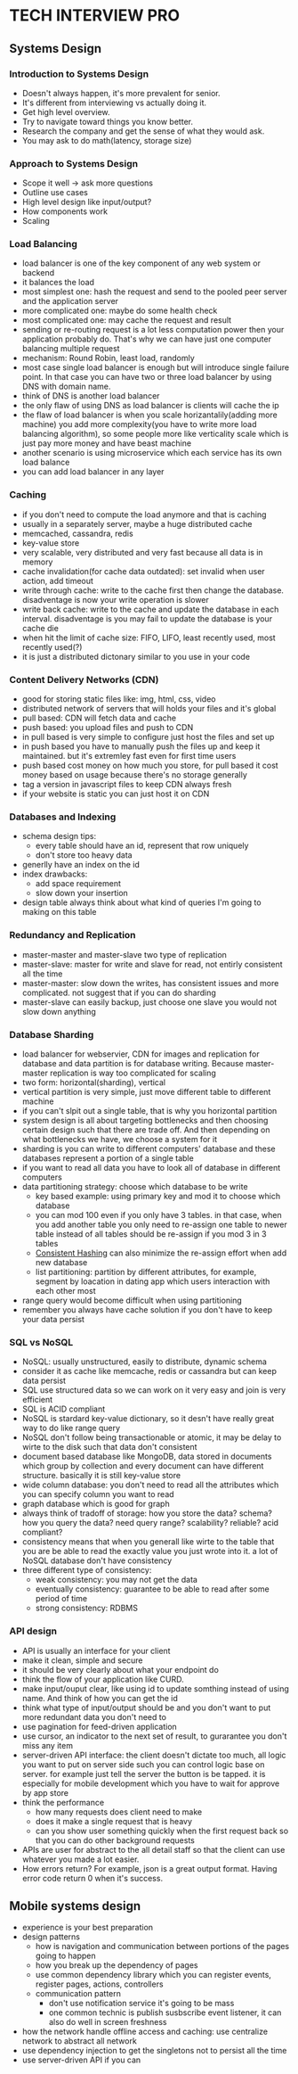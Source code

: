 # TECH INTERVIEW PRO

## Systems Design

### Introduction to Systems Design

- Doesn't always happen, it's more prevalent for senior.
- It's different from interviewing vs actually doing it.
- Get high level overview.
- Try to navigate toward things you know better.
- Research the company and get the sense of what they would ask.
- You may ask to do math(latency, storage size)

### Approach to Systems Design

- Scope it well -> ask more questions
- Outline use cases
- High level design like input/output?
- How components work
- Scaling

### Load Balancing

- load balancer is one of the key component of any web system or backend
- it balances the load
- most simplest one: hash the request and send to the pooled peer server and the application server
- more complicated one: maybe do some health check
- most complicated one: may cache the request and result
- sending or re-routing request is a lot less computation power then your application probably do. That's why we can have just one computer balancing multiple request
- mechanism: Round Robin, least load, randomly
- most case single load balancer is enough but will introduce single failure point. In that case you can have two or three load balancer by using DNS with domain name.
- think of DNS is another load balancer
- the only flaw of using DNS as load balancer is clients will cache the ip
- the flaw of load balancer is when you scale horizantalily(adding more machine) you add more complexity(you have to write more load balancing algorithm), so some people more like verticality scale which is just pay more money and have beast machine
- another scenario is using microservice which each service has its own load balance
- you can add load balancer in any layer

### Caching

- if you don't need to compute the load anymore and that is caching
- usually in a separately server, maybe a huge distributed cache
- memcached, cassandra, redis
- key-value store
- very scalable, very distributed and very fast because all data is in memory
- cache invalidation(for cache data outdated): set invalid when user action, add timeout
- write through cache: write to the cache first then change the database. disadventage is now your write operation is slower
- write back cache: write to the cache and update the database in each interval. disadventage is you may fail to update the database is your cache die
- when hit the limit of cache size: FIFO, LIFO, least recently used, most recently used(?)
- it is just a distributed dictonary similar to you use in your code

### Content Delivery Networks (CDN)

- good for storing static files like: img, html, css, video
- distributed network of servers that will holds your files and it's global
- pull based: CDN will fetch data and cache
- push based: you upload files and push to CDN
- in pull based is very simple to configure just host the files and set up
- in push based you have to manually push the files up and keep it maintained. but it's extremley fast even for first time users
- push based cost money on how much you store, for pull based it cost money based on usage because there's no storage generally
- tag a version in javascript files to keep CDN always fresh
- if your website is static you can just host it on CDN

### Databases and Indexing

- schema design tips:
  - every table should have an id, represent that row uniquely
  - don't store too heavy data
- generlly have an index on the id
- index drawbacks:
  - add space requirement
  - slow down your insertion
- design table always think about what kind of queries I'm going to making on this table

### Redundancy and Replication

- master-master and master-slave two type of replication
- master-slave: master for write and slave for read, not entirly consistent all the time
- master-master: slow down the writes, has consistent issues and more complicated. not suggest that if you can do sharding
- master-slave can easily backup, just choose one slave you would not slow down anything
  
### Database Sharding

- load balancer for webservier, CDN for images and replication for database and data partition is for database writing. Because master-master replication is way too complicated for scaling
- two form: horizontal(sharding), vertical
- vertical partition is very simple, just move different table to different machine
- if you can't slpit out a single table, that is why you horizontal partition
- system design is all about targeting bottlenecks and then choosing certain design such that there are trade off. And then depending on what bottlenecks we have, we choose a system for it
- sharding is you can write to different computers' database and these databases represent a portion of a single table
- if you want to read all data you have to look all of database in different computers
- data partitioning strategy: choose which database to be write
  - key based example: using primary key and mod it to choose which database
  - you can mod 100 even if you only have 3 tables. in that case, when you add another table you only need to re-assign one table to newer table instead of all tables should be re-assign if you mod 3 in 3 tables
  - [Consistent Hashing](https://www.interviewcake.com/concept/java/consistent-hashing) can also minimize the re-assign effort when add new database
  - list partitioning: partition by different attributes, for example, segment by loacation in dating app which users interaction with each other most
- range query would become difficult when using partitioning
- remember you always have cache solution if you don't have to keep your data persist

### SQL vs NoSQL

- NoSQL: usually unstructured, easily to distribute, dynamic schema
- consider it as cache like memcache, redis or cassandra but can keep data persist
- SQL use structured data so we can work on it very easy and join is very efficient
- SQL is ACID compliant
- NoSQL is stardard key-value dictionary, so it desn't have really great way to do like range query
- NoSQL don't follow being transactionable or atomic, it may be delay to wirte to the disk such that data don't consistent
- document based database like MongoDB, data stored in documents which group by collection and every document can have different structure. basically it is still key-value store
- wide column database: you don't need to read all the attributes which you can specify column you want to read
- graph database which is good for graph
- always think of tradoff of storage: how you store the data? schema? how you query the data? need query range? scalability? reliable? acid compliant?
- consistency means that when you generall like wirte to the table that you are be able to read the exactly value you just wrote into it. a lot of NoSQL database don't have consistency
- three different type of consistency:
  - weak consistency: you may not get the data
  - eventually consistency: guarantee to be able to read after some period of time
  - strong consistency: RDBMS

### API design

- API is usually an interface for your client
- make it clean, simple and secure
- it should be very clearly about what your endpoint do
- think the flow of your application like CURD.
- make input/ouput clear, like using id to update somthing instead of using name. And think of how you can get the id
- think what type of input/output should be and you don't want to put more redundant data you don't need to
- use pagination for feed-driven application
- use cursor, an indicator to the next set of result, to gurarantee you don't miss any item
- server-driven API interface: the client doesn't dictate too much, all logic you want to put on server side such you can control logic base on server. for example just tell the server the button is be tapped. it is especially for mobile development which you have to wait for approve by app store
- think the performance
  - how many requests does client need to make
  - does it make a single request that is heavy
  - can you show user something quickly when the first request back so that you can do other background requests
- APIs are user for abstract to the all detail staff so that the client can use whatever you made a lot easier.
- How errors return? For example, json is a great output format. Having error code return 0 when it's success.

## Mobile systems design

- experience is your best preparation
- design patterns
  - how is navigation and communication between portions of the pages going to happen
  - how you break up the dependency of pages
  - use common dependency library which you can register events, register pages, actions, controllers
  - communication pattern
    - don't use notification service it's going to be mass
    - one common technic is publish susbscribe event listener, it can also do well in screen freshness
- how the network handle offline access and caching: use centralize network to abstract all network
- use dependency injection to get the singletons not to persist all the time
- use server-driven API if you can
